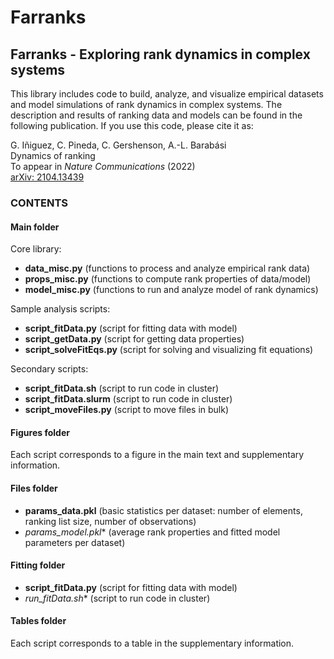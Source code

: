 # Farranks

## Farranks - Exploring rank dynamics in complex systems

This library includes code to build, analyze, and visualize empirical datasets and model simulations of rank dynamics in complex systems. The description and results of ranking data and models can be found in the following publication. If you use this code, please cite it as:

G. Iñiguez, C. Pineda, C. Gershenson, A.-L. Barabási  
Dynamics of ranking  
To appear in *Nature Communications* (2022)  
[arXiv: 2104.13439](https://arxiv.org/abs/2104.13439)


### CONTENTS

#### Main folder

Core library:
- **data_misc.py** (functions to process and analyze empirical rank data)
- **props_misc.py** (functions to compute rank properties of data/model)
- **model_misc.py** (functions to run and analyze model of rank dynamics)

Sample analysis scripts:
- **script_fitData.py** (script for fitting data with model)
- **script_getData.py** (script for getting data properties)
- **script_solveFitEqs.py** (script for solving and visualizing fit equations)

Secondary scripts:
- **script_fitData.sh** (script to run code in cluster)
- **script_fitData.slurm** (script to run code in cluster)
- **script_moveFiles.py** (script to move files in bulk)

#### Figures folder

Each script corresponds to a figure in the main text and supplementary information.

#### Files folder

- **params_data.pkl** (basic statistics per dataset: number of elements, ranking list size, number of observations)
- **params_model*.pkl** (average rank properties and fitted model parameters per dataset)

#### Fitting folder

- **script_fitData.py** (script for fitting data with model)
- **run_fitData*.sh** (script to run code in cluster)

#### Tables folder

Each script corresponds to a table in the supplementary information.

